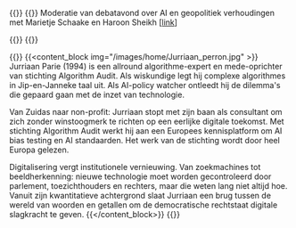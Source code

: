 ---
---

{{<container>}}
{{<banner title="Can Europe Regulate AI?" img="/images/home/20250121 Pakhuis.jpeg" border="1" >}}
Moderatie van debatavond over AI en geopolitiek verhoudingen met Marietje Schaake en Haroon Sheikh [[link](https://dezwijger.nl/nieuws/can-europe-regulate-ai)]
<!-- [Auditing a Dutch Public Sector Risk Profiling Algorithm Using an Unsupervised Bias Detection Tool](https://arxiv.org/abs/2502.01713) -->
{{</banner>}}
{{</container>}}

{{<container>}}
{{<content_block img="/images/home/Jurriaan_perron.jpg" >}}
Jurriaan Parie (1994) is een allround algorithme-expert en mede-oprichter van stichting Algorithm Audit. Als wiskundige legt hij complexe algorithmes in Jip-en-Janneke taal uit. Als AI-policy watcher ontleedt hij de dilemma's die gepaard gaan met de inzet van technologie.

Van Zuidas naar non-profit: Jurriaan stopt met zijn baan als consultant om zich zonder winstoogmerk te richten op een eerlijke digitale toekomst. Met stichting Algorithm Audit werkt hij aan een Europees kennisplatform om AI bias testing en AI standaarden. Het werk van de stichting wordt door heel Europa gelezen.

Digitalisering vergt institutionele vernieuwing. Van zoekmachines tot beeldherkenning: nieuwe technologie moet worden gecontroleerd door parlement, toezichthouders en rechters, maar die weten lang niet altijd hoe. Vanuit zijn kwantitatieve achtergrond slaat Jurriaan een brug tussen de wereld van woorden en getallen om de democratische rechtstaat digitale slagkracht te geven.
{{</content_block>}}
{{</container>}}
